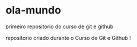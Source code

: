 # ola-mundo
 primeiro repositorio do curso de git e github

repositorio criado durante o Curso de Git e Github !